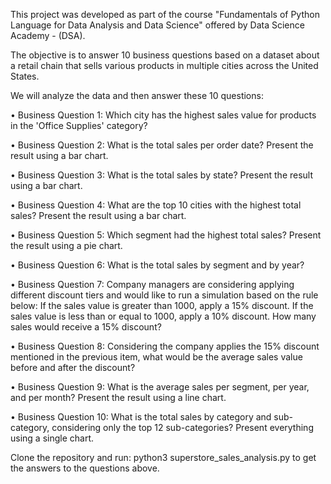 This project was developed as part of the course "Fundamentals of Python Language for Data Analysis and Data Science" offered by Data Science Academy - (DSA).

The objective is to answer 10 business questions based on a dataset about a retail chain that sells various products in multiple cities across the United States.

We will analyze the data and then answer these 10 questions:

• Business Question 1:
Which city has the highest sales value for products in the 'Office Supplies' category?

• Business Question 2:
What is the total sales per order date?
Present the result using a bar chart.

• Business Question 3:
What is the total sales by state?
Present the result using a bar chart.

• Business Question 4:
What are the top 10 cities with the highest total sales?
Present the result using a bar chart.

• Business Question 5:
Which segment had the highest total sales?
Present the result using a pie chart.

• Business Question 6:
What is the total sales by segment and by year?

• Business Question 7:
Company managers are considering applying different discount tiers and would like to run a simulation based on the rule below:
If the sales value is greater than 1000, apply a 15% discount.
If the sales value is less than or equal to 1000, apply a 10% discount.
How many sales would receive a 15% discount?

• Business Question 8:
Considering the company applies the 15% discount mentioned in the previous item, what would be the average sales value before and after the discount?

• Business Question 9:
What is the average sales per segment, per year, and per month?
Present the result using a line chart.

• Business Question 10:
What is the total sales by category and sub-category, considering only the top 12 sub-categories?
Present everything using a single chart.

Clone the repository and run: python3 superstore_sales_analysis.py to get the answers to the questions above.

